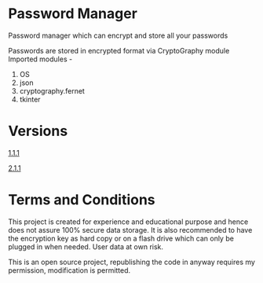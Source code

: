 # Password Manager
Password manager which can encrypt and store all your passwords

Passwords are stored in encrypted format via CryptoGraphy module
Imported modules -
  1. OS
  2. json
  3. cryptography.fernet
  4. tkinter

# Versions
[1.1.1](#1.1.1)

[2.1.1](https://github.com/Dragon196/Password-Manager/blob/27462c11ff7854dbe7ca0064f0d4de51a305da51/Password%20Manager.exe)

# Terms and Conditions
This project is created for experience and educational purpose and hence does not assure 100% secure data storage. It is also recommended to have the encryption key as hard copy or on a flash drive which can only be plugged in when needed. User data at own risk.

This is an open source project, republishing the code in anyway requires my permission, modification is permitted. 

